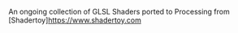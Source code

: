 An ongoing collection of GLSL Shaders ported to Processing from [Shadertoy]<https://www.shadertoy.com>